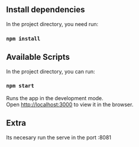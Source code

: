 ## Install dependencies 
In the project directory, you need run:
### `npm install`
## Available Scripts

In the project directory, you can run:

### `npm start`

Runs the app in the development mode.\
Open [http://localhost:3000](http://localhost:3000) to view it in the browser.

## Extra

Its necesary run the serve in the port :8081